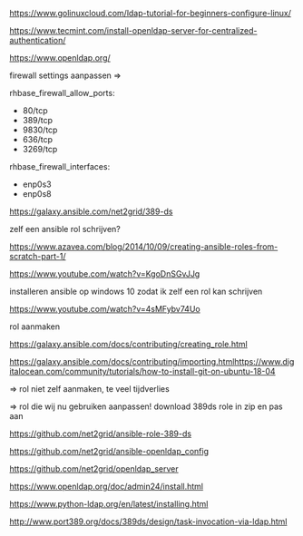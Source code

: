 <https://www.golinuxcloud.com/ldap-tutorial-for-beginners-configure-linux/>

<https://www.tecmint.com/install-openldap-server-for-centralized-authentication/>

https://www.openldap.org/

firewall settings aanpassen => 

rhbase_firewall_allow_ports:

  - 80/tcp
  - 389/tcp
  - 9830/tcp
  - 636/tcp
  - 3269/tcp

rhbase_firewall_interfaces:
  - enp0s3
  - enp0s8



<https://galaxy.ansible.com/net2grid/389-ds>

zelf een ansible rol schrijven?

<https://www.azavea.com/blog/2014/10/09/creating-ansible-roles-from-scratch-part-1/>

<https://www.youtube.com/watch?v=KgoDnSGvJJg>

installeren ansible op windows 10 zodat ik zelf een rol kan schrijven

<https://www.youtube.com/watch?v=4sMFybv74Uo>

rol aanmaken

<https://galaxy.ansible.com/docs/contributing/creating_role.html>

<https://galaxy.ansible.com/docs/contributing/importing.html><https://www.digitalocean.com/community/tutorials/how-to-install-git-on-ubuntu-18-04>

=> rol niet zelf aanmaken, te veel tijdverlies

=> rol die wij nu gebruiken aanpassen! download 389ds role in zip en pas aan

<https://github.com/net2grid/ansible-role-389-ds>

<https://github.com/net2grid/ansible-openldap_config>

<https://github.com/net2grid/openldap_server>

<https://www.openldap.org/doc/admin24/install.html>

<https://www.python-ldap.org/en/latest/installing.html>

<http://www.port389.org/docs/389ds/design/task-invocation-via-ldap.html>

